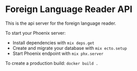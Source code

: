 # Foreign Language Reader API

This is the api server for the foreign language reader.

To start your Phoenix server:

  * Install dependencies with `mix deps.get`
  * Create and migrate your database with `mix ecto.setup`
  * Start Phoenix endpoint with `mix phx.server`

To create a production build:
`docker build .`
